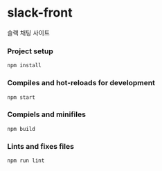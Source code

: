 # slack-front
슬랙 채팅 사이트

### Project setup
```
npm install
```

### Compiles and hot-reloads for development
```
npm start
```

### Compiels and minifiles
```
npm build
```

### Lints and fixes files
```
npm run lint
```
